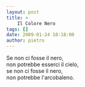 ```yaml
---
layout: post
title: >
    Il Colore Nero
tags: []
date: 2009-01-24 10:18:00
author: pietro
---
```

Se non ci fosse il nero,<br/>non potrebbe esserci il cielo,<br/>se non ci fosse il nero,<br/>non potrebbe l'arcobaleno.
